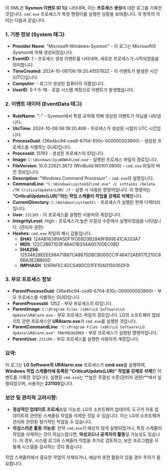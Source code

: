 이 XML은 **Sysmon 이벤트 ID 1**을 나타내며, 이는 **프로세스 생성**에 대한 로그를 기록한 것입니다. `cmd.exe` 프로세스가 특정 명령어를 실행한 상황을 보여줍니다. 각 항목의 의미는 다음과 같습니다:

### 1. **기본 정보 (System 태그)**
   - **Provider Name**: "Microsoft-Windows-Sysmon" - 이 로그는 Microsoft의 Sysmon에 의해 생성되었습니다.
   - **EventID**: 1 - 프로세스 생성 이벤트를 나타내며, 새로운 프로세스가 시작되었음을 의미합니다.
   - **TimeCreated**: 2024-10-08T06:19:20.4155782Z - 이 이벤트가 발생한 시간(UTC)입니다.
   - **Computer**: - 로그가 생성된 컴퓨터의 이름입니다.
   - **UserID**: S-1-5-18 - 로컬 시스템 계정으로 이벤트가 발생했습니다.

### 2. **이벤트 데이터 (EventData 태그)**
   - **RuleName**: "-" - Sysmon에서 특정 규칙에 의해 생성된 이벤트가 아님을 나타냅니다.
   - **UtcTime**: 2024-10-08 06:19:20.408 - 프로세스가 생성된 시점의 UTC 시간입니다.
   - **ProcessGuid**: {36e4bc94-cee8-6704-850c-000000003900} - 생성된 프로세스를 식별하는 GUID입니다.
   - **ProcessId**: 15192 - 생성된 프로세스의 ID입니다.
   - **Image**: `C:\Windows\SysWOW64\cmd.exe` - 실행된 프로세스 파일의 경로입니다.
   - **FileVersion**: 10.0.22621.3672 (WinBuild.160101.0800) - `cmd.exe` 파일의 버전 정보입니다.
   - **Description**: "Windows Command Processor" - `cmd.exe`의 설명입니다.
   - **CommandLine**: `"C:\Windows\system32\cmd.exe" /c schtasks /Delete /TN CriticalUpdate(LUR) /F` - 실행 시 사용된 명령어입니다. 이 명령어는 **"CriticalUpdate(LUR)"라는 작업 스케줄러 작업을 강제로 삭제**합니다.
   - **CurrentDirectory**: `C:\Windows\system32\` - 프로세스가 실행된 현재 디렉터리입니다.
   - **User**: `231105` - 이 프로세스를 실행한 사용자의 계정입니다.
   - **IntegrityLevel**: High - 프로세스가 높은 무결성 수준에서 실행되었음을 나타냅니다. (관리자 권한)
   - **Hashes**: `cmd.exe` 파일의 해시 값들입니다.
     - **SHA1**: 124AB16399A5DF1FDE6D3B2849FB89E41CA203A7
     - **MD5**: 122C2B671D3F48A01B334A0070DEC0BD
     - **SHA256**: 12534828EEEE98A71887CA8675DBCB000CC1F46472AE817E210C86BA3E28B65D
     - **IMPHASH**: 1297AFEC4DC549DCD1FE1DAD15035DF9

### 3. **부모 프로세스 정보**
   - **ParentProcessGuid**: {36e4bc94-ced6-6704-810c-000000003900} - 부모 프로세스를 식별하는 GUID입니다.
   - **ParentProcessId**: 1352 - 부모 프로세스의 ID입니다.
   - **ParentImage**: `C:\Program Files (x86)\LG Software\LG Update\URAlarm.exe` - 부모 프로세스 파일의 경로입니다. LG의 소프트웨어 업데이트 관련 프로세스인 **URAlarm.exe**가 `cmd.exe`를 실행한 것입니다.
   - **ParentCommandLine**: `"C:\Program Files (x86)\LG Software\LG Update\URAlarm.exe" TRAYREQUIRED` - 부모 프로세스가 실행된 명령어입니다.
   - **ParentUser**: `231105` - 부모 프로세스를 실행한 사용자의 계정입니다.

### 요약:
이 로그는 **LG Software의 URAlarm.exe** 프로세스가 **cmd.exe**를 실행하여, **Windows 작업 스케줄러에 등록된 "CriticalUpdate(LUR)" 작업을 강제로 삭제**한 이벤트를 기록한 것입니다. 실행된 `cmd.exe`는 **높은 무결성 수준(관리자 권한)**에서 실행되었으며, 사용자는 **231105**입니다.

### 보안 및 관리적 고려사항:
- **정상적인 업데이트 프로세스**일 가능성: LG의 소프트웨어 업데이트 도구가 자동 업데이트와 관련된 스케줄링 작업을 삭제한 것일 수 있습니다. 이는 LG의 소프트웨어 관리와 관련된 정기적인 작업일 수 있습니다.
- **의심스러운 활동 가능성**: 만약 `cmd.exe`가 예상치 않게 실행되었거나, 특정 스케줄러 작업을 삭제하는 것이 의심스럽다면, **악성코드나 공격자의 활동**일 가능성도 있습니다. 이 경우, 시스템 로그와 스케줄러 작업을 추가로 검토하고, 보안 프로그램을 사용해 시스템을 검사하는 것이 좋습니다.

작업 스케줄러에서 중요한 작업이 삭제되거나, 예상치 못한 활동이 있을 경우 주의가 필요합니다.
